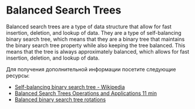 # Balanced Search Trees

Balanced search trees are a type of data structure that allow for fast insertion, deletion, and lookup of data. They are a type of self-balancing binary search tree, which means that they are a binary tree that maintains the binary search tree property while also keeping the tree balanced. This means that the tree is always approximately balanced, which allows for fast insertion, deletion, and lookup of data.

Для получения дополнительной информации посетите следующие ресурсы:

- [Self-balancing binary search tree - Wikipedia](https://en.wikipedia.org/wiki/Self-balancing_binary_search_tree)
- [Balanced Search Trees Operations and Applications 11 min](https://www.youtube.com/watch?v=IbNZ-x1I2IM)
- [Balanced binary search tree rotations](https://www.youtube.com/watch?v=q4fnJZr8ztY)
